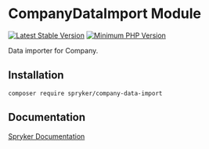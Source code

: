 # CompanyDataImport Module
[![Latest Stable Version](https://poser.pugx.org/spryker/company-data-import/v/stable.svg)](https://packagist.org/packages/spryker/company-data-import)
[![Minimum PHP Version](https://img.shields.io/badge/php-%3E%3D%207.4-8892BF.svg)](https://php.net/)

Data importer for Company.

## Installation

```
composer require spryker/company-data-import
```

## Documentation

[Spryker Documentation](https://docs.spryker.com)

